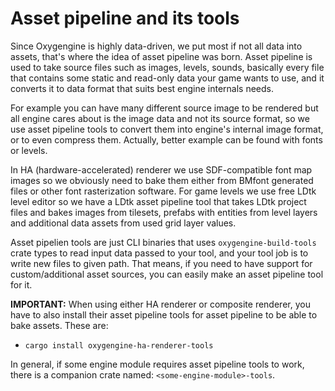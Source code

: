 # Asset pipeline and its tools
Since Oxygengine is highly data-driven, we put most if not all data into assets,
that's where the idea of asset pipeline was born. Asset pipeline is used to take
source files such as images, levels, sounds, basically every file that contains
some static and read-only data your game wants to use, and it converts it to data
format that suits best engine internals needs.

For example you can have many different source image to be rendered but all engine
cares about is the image data and not its source format, so we use asset pipeline
tools to convert them into engine's internal image format, or to even compress
them. Actually, better example can be found with fonts or levels.

In HA (hardware-accelerated) renderer we use SDF-compatible font map images so we
obviously need to bake them either from BMfont generated files or other font
rasterization software. For game levels we use free LDtk level editor so we have
a LDtk asset pipeline tool that takes LDtk project files and bakes images from
tilesets, prefabs with entities from level layers and additional data assets from
used grid layer values.

Asset pipelien tools are just CLI binaries that uses `oxygengine-build-tools`
crate types to read input data passed to your tool, and your tool job is to write
new files to given path. That means, if you need to have support for custom/additional
asset sources, you can easily make an asset pipeline tool for it.

**IMPORTANT:**
When using either HA renderer or composite renderer, you have to also install
their asset pipeline tools for asset pipeline to be able to bake assets.
These are:
- `cargo install oxygengine-ha-renderer-tools`

In general, if some engine module requires asset pipeline tools to work, there
is a companion crate named: `<some-engine-module>-tools`.

